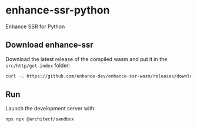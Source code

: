 # enhance-ssr-python
Enhance SSR for Python


## Download enhance-ssr
Download the latest release of the compiled wasm and put it in the `src/http/get-index` folder:
```sh
curl -L https://github.com/enhance-dev/enhance-ssr-wasm/releases/download/v0.0.3/enhance-ssr.wasm.gz | gunzip > src/http/get-index/enhance-ssr.wasm
```

## Run 
Launch the development server with:
```sh
npx npx @architect/sandbox
```
